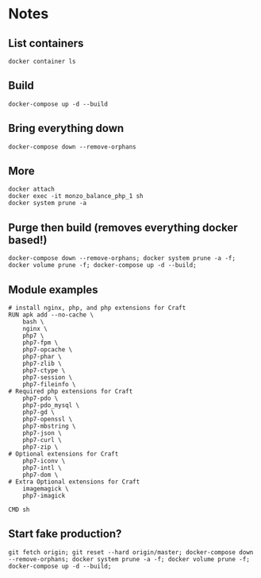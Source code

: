 # Notes

## List containers
```
docker container ls
```
## Build
```
docker-compose up -d --build
```
## Bring everything down
```
docker-compose down --remove-orphans
```
## More
```
docker attach 
docker exec -it monzo_balance_php_1 sh
docker system prune -a
```
## Purge then build (removes everything docker based!)
```
docker-compose down --remove-orphans; docker system prune -a -f; docker volume prune -f; docker-compose up -d --build;
```
## Module examples
```
# install nginx, php, and php extensions for Craft
RUN apk add --no-cache \
    bash \
    nginx \
    php7 \
    php7-fpm \
    php7-opcache \
    php7-phar \
    php7-zlib \
    php7-ctype \
    php7-session \
    php7-fileinfo \
# Required php extensions for Craft
    php7-pdo \
    php7-pdo_mysql \
    php7-gd \
    php7-openssl \
    php7-mbstring \
    php7-json \
    php7-curl \
    php7-zip \
# Optional extensions for Craft
    php7-iconv \
    php7-intl \
    php7-dom \
# Extra Optional extensions for Craft
    imagemagick \
    php7-imagick

CMD sh
```
## Start fake production?
```
git fetch origin; git reset --hard origin/master; docker-compose down --remove-orphans; docker system prune -a -f; docker volume prune -f; docker-compose up -d --build;
```
